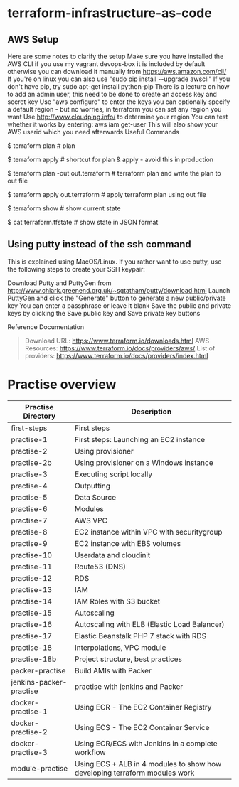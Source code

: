# terraform-infrastructure-as-code

## AWS Setup

Here are some notes to clarify the setup
Make sure you have installed the AWS CLI
if you use my vagrant devops-box it is included by default
otherwise you can download it manually from https://aws.amazon.com/cli/
If you're on linux you can also use "sudo pip install --upgrade awscli"
If you don't have pip, try sudo apt-get install python-pip
There is a lecture on how to add an admin user, this need to be done to create an access key and secret key
Use "aws configure" to enter the keys
you can optionally specify a default region - but no worries, in terraform you can set any region you want
Use http://www.cloudping.info/ to determine your region
You can test whether it works by entering: aws iam get-user
This will also show your AWS userid which you need afterwards
Useful Commands

$ terraform plan                                  # plan

$ terraform apply                                 # shortcut for plan & apply - avoid this in production

$ terraform plan -out out.terraform      # terraform plan and write the plan to out file

$ terraform apply out.terraform            # apply terraform plan using out file

$ terraform show                                  # show current state

$ cat terraform.tfstate                           # show state in JSON format



## Using putty instead of the ssh command

This is explained using MacOS/Linux. If you rather want to use putty, use the following steps to create your SSH keypair:

Download Putty and PuttyGen from http://www.chiark.greenend.org.uk/~sgtatham/putty/download.html
Launch PuttyGen and click the "Generate" button to generate a new public/private key
You can enter a passphrase or leave it blank
Save the public and private keys by clicking the Save public key and Save private key buttons


Reference Documentation

> Download URL: https://www.terraform.io/downloads.html
> AWS Resources: https://www.terraform.io/docs/providers/aws/
> List of providers: https://www.terraform.io/docs/providers/index.html


# Practise overview
Practise Directory | Description
------------ | -------------
first-steps | First steps
practise-1 | First steps: Launching an EC2 instance
practise-2 | Using provisioner
practise-2b | Using provisioner on a Windows instance
practise-3 | Executing script locally
practise-4 | Outputting
practise-5 | Data Source
practise-6 | Modules
practise-7 | AWS VPC
practise-8 | EC2 instance within VPC with securitygroup
practise-9 | EC2 instance with EBS volumes
practise-10 | Userdata and cloudinit
practise-11 | Route53 (DNS)
practise-12 | RDS
practise-13 | IAM
practise-14 | IAM Roles with S3 bucket
practise-15 | Autoscaling
practise-16 | Autoscaling with ELB (Elastic Load Balancer)
practise-17 | Elastic Beanstalk PHP 7 stack with RDS
practise-18 | Interpolations, VPC module
practise-18b | Project structure, best practices
packer-practise | Build AMIs with Packer
jenkins-packer-practise | practise with jenkins and Packer
docker-practise-1 | Using ECR - The EC2 Container Registry
docker-practise-2 | Using ECS - The EC2 Container Service
docker-practise-3 | Using ECR/ECS with Jenkins in a complete workflow
module-practise | Using ECS + ALB in 4 modules to show how developing terraform modules work
